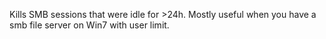 Kills SMB sessions that were idle for >24h.
Mostly useful when you have a smb file server on Win7 with user limit.
